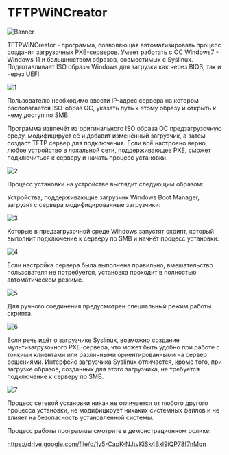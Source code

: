 # TFTPWiNCreator

![Banner](https://github.com/Naulex/TFTPWiNCreator/assets/148938265/a257f14d-0987-49e3-b2dc-0459c9b72390)


TFTPWiNCreator - программа, позволяющая автоматизировать процесс создания загрузочных PXE-серверов. Умеет работать с ОС Windows7 - Windows 11 и большинством образов, совместимых с Syslinux. Подготавливает ISO образы Windows для загрузки как через BIOS, так и через UEFI.

![1](https://github.com/Naulex/TFTPWiNCreator/assets/148938265/6208e7c3-e908-417f-b157-b5c2deb348e6)

Пользователю необходимо ввести IP-адрес сервера на котором располагается ISO-образ ОС, указать путь к этому образу и открыть к нему доступ по SMB.

Программа извлечёт из оригинального ISO образа ОС предзагрузочную среду, модифицирует её и добавит изменённый загрузчик, а затем создаст TFTP сервер для подключения. Если всё настроено верно, любое устройство в локальной сети, поддерживающее PXE, сможет подключиться к серверу и начать процесс установки.

![2](https://github.com/Naulex/TFTPWiNCreator/assets/148938265/4b9f8df4-29b9-406a-af54-67f00630ecd1)

Процесс установки на устройстве выглядит следующим образом:

Устройства, поддерживающие загрузчик Windows Boot Manager, загрузят с сервера модифицированные загрузчики:

![3](https://github.com/Naulex/TFTPWiNCreator/assets/148938265/d3f9e5fa-feb0-46a3-8475-7fe45ed0f1d4)

Которые в предзагрузочной среде Windows запустят скрипт, который выполнит подключение к серверу по SMB и начнёт процесс установки:

![4](https://github.com/Naulex/TFTPWiNCreator/assets/148938265/7d40d346-9540-4929-8d08-55556038229a)

Если настройка сервера была выполнена правильно, вмешательство пользователя не потребуется, установка проходит в полностью автоматическом режиме.

![5](https://github.com/Naulex/TFTPWiNCreator/assets/148938265/69d5269a-c2b3-4377-b838-6033c4b679f1)

Для ручного соединения предусмотрен специальный режим работы скрипта.

![6](https://github.com/Naulex/TFTPWiNCreator/assets/148938265/bd3dffa5-1e66-438c-b40e-3fc115268903)

Если речь идёт о загрузчике Syslinux, возможно создание мультизагрузочного PXE-сервера, что может быть удобно при работе с тонкими клиентами или различными ориентированными на сервер решениями. Интерфейс загрузчика Syslinux отличается, кроме того, при загрузке образов, созданных для этого загрузчика, не требуется подключение к серверу по SMB.

![7](https://github.com/Naulex/TFTPWiNCreator/assets/148938265/6aa73d22-82e5-4b84-bb74-66ea759158c4)

Процесс сетевой установки никак не отличается от любого другого процесса установки, не модифицирует никаких системных файлов и не влияет на безопасность установленной системы.

Процесс работы программы смотрите в демонстрационном ролике:

https://drive.google.com/file/d/1y5-CapK-NJtvKiSk4Bxl9iQP78f7nMqn
